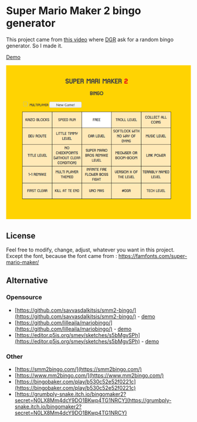 # Super Mario Maker 2 bingo generator

This project came from [this video](https://www.youtube.com/watch?v=iI-OLOuRn5w) where [DGR](https://www.youtube.com/c/DanGoodRepairs/) ask for a random bingo generator. So I made it.

[Demo](https://grummfy.github.io/fun_super-mario-maker2-bingo/)

![Screenshot](/doc/screenshot.png)

## License
Feel free to modify, change, adjust, whatever you want in this project.
Except the font, because the font came from : https://famfonts.com/super-mario-maker/

## Alternative

### Opensource

* [https://github.com/savvasdalkitsis/smm2-bingo/](https://github.com/savvasdalkitsis/smm2-bingo/) - [demo](https://savvasdalkitsis.github.io/smm2-bingo/)
* [https://github.com/lilleaila/mariobingo/](https://github.com/lilleaila/mariobingo/) - [demo](https://lilleaila.github.io/mariobingo/)
* [https://editor.p5js.org/smey/sketches/s5bMgvSPh](https://editor.p5js.org/smey/sketches/s5bMgvSPh) - [demo](https://editor.p5js.org/smey/full/s5bMgvSPh)

### Other

* [https://smm2bingo.com/](https://smm2bingo.com/)
* [https://www.mm2bingo.com/](https://www.mm2bingo.com/)
* [https://bingobaker.com/play/b530c52e52f0221c](https://bingobaker.com/play/b530c52e52f0221c)
* [https://grumbply-snake.itch.io/bingomaker2?secret=N0LX8Mm4dcY9DO1BKwp4TG1NRCY](https://grumbply-snake.itch.io/bingomaker2?secret=N0LX8Mm4dcY9DO1BKwp4TG1NRCY)
